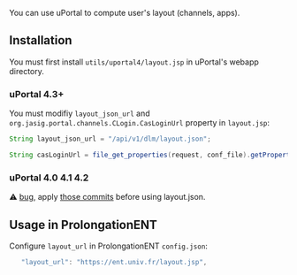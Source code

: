 You can use uPortal to compute user's layout (channels, apps).


Installation
------------

You must first install ```utils/uportal4/layout.jsp``` in uPortal's webapp directory.

### uPortal 4.3+

You must modifiy ```layout_json_url``` and ```org.jasig.portal.channels.CLogin.CasLoginUrl``` property in ```layout.jsp```:

```java
String layout_json_url = "/api/v1/dlm/layout.json";

String casLoginUrl = file_get_properties(request, conf_file).getProperty("org.apereo.portal.channels.CLogin.CasLoginUrl");
```

### uPortal 4.0 4.1 4.2

:warning: [bug](https://issues.jasig.org/browse/UP-4364), apply [those commits](https://github.com/Jasig/uPortal/pull/506) before using layout.json.


Usage in ProlongationENT
------------------------

Configure ```layout_url``` in ProlongationENT ```config.json```:

```js
   "layout_url": "https://ent.univ.fr/layout.jsp",
```
